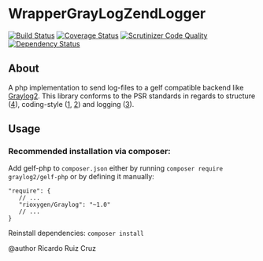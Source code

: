 # WrapperGrayLogZendLogger
[![Build Status](https://travis-ci.org/rrcfesc/WrapperGrayLogZendLogger.svg?branch=master)](https://travis-ci.org/rrcfesc/WrapperGrayLogZendLogger)
[![Coverage Status](https://coveralls.io/repos/github/rrcfesc/WrapperGrayLogZendLogger/badge.svg?branch=master)](https://coveralls.io/github/rrcfesc/WrapperGrayLogZendLogger?branch=master)
[![Scrutinizer Code Quality](https://scrutinizer-ci.com/g/rrcfesc/WrapperGrayLogZendLogger/badges/quality-score.png?b=master)](https://scrutinizer-ci.com/g/rrcfesc/WrapperGrayLogZendLogger/?branch=master)
[![Dependency Status](https://www.versioneye.com/user/projects/59cc1ae46725bd1213879c40/badge.svg?style=flat-square)](https://www.versioneye.com/user/projects/59cc1ae46725bd1213879c40)

## About
A php implementation to send log-files to a gelf compatible backend like [Graylog2](http://graylog2.org/).
This library conforms to the PSR standards in regards to structure ([4](http://www.php-fig.org/psr/psr-4/)),
coding-style ([1](https://github.com/php-fig/fig-standards/blob/master/accepted/PSR-1-basic-coding-standard.md),
[2](https://github.com/php-fig/fig-standards/blob/master/accepted/PSR-2-coding-style-guide.md))
and logging ([3](https://github.com/php-fig/fig-standards/blob/master/accepted/PSR-3-logger-interface.md)).

Usage
-----

### Recommended installation via composer:

Add gelf-php to `composer.json` either by running `composer require graylog2/gelf-php` or by defining it manually:

    "require": {
       // ...
       "rioxygen/Graylog": "~1.0"
       // ...
    }

Reinstall dependencies: `composer install`



@author Ricardo Ruiz Cruz
